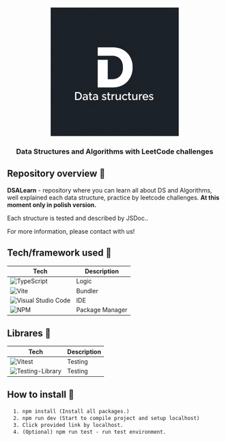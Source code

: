 <p align="center">
  <img src="./public/logo.jpg" width="300" height="300" />
</p>
<h3 align="center"> Data Structures and Algorithms with LeetCode challenges </h3>

## Repository overview 🎨

<strong>DSALearn</strong> - repository where you can learn all about DS and Algorithms, well explained each data structure, practice by leetcode challenges.
<strong>At this moment only in polish version.</strong>

Each structure is tested and described by JSDoc..

For more information, please contact with us!

## Tech/framework used 🧰

| Tech                                                                                                                                              | Description |
| ------------------------------------------------------------------------------------------------------------------------------------------------- | ----------- |
| ![TypeScript](https://img.shields.io/badge/typescript-%23007ACC.svg?style=for-the-badge&logo=typescript&logoColor=white&style=flat)                          | Logic       |
| ![Vite](https://img.shields.io/badge/vite-%23646CFF.svg?style=for-the-badge&logo=vite&logoColor=white&style=flat)                        | Bundler       |
| ![Visual Studio Code](https://img.shields.io/badge/Visual%20Studio%20Code-0078d7.svg?style=for-the-badge&logo=visual-studio-code&logoColor=white&style=flat) | IDE         |
| ![NPM](https://img.shields.io/badge/NPM-%23CB3837.svg?style=for-the-badge&logo=npm&logoColor=white&style=flat) | Package Manager         |

## Librares 🧰

| Tech                                                                                                                                              | Description |
| ------------------------------------------------------------------------------------------------------------------------------------------------- | ----------- |
| ![Vitest](https://img.shields.io/badge/-Vitest-252529?style=for-the-badge&logo=vitest&logoColor=FCC72B&style=flat)                         | Testing       |
| ![Testing-Library](https://img.shields.io/badge/-TestingLibrary-%23E33332?style=for-the-badge&logo=testing-library&logoColor=white&style=flat)                      | Testing       |


## How to install 🎨

```npm
  1. npm install (Install all packages.)
  2. npm run dev (Start to compile project and setup localhost)
  3. Click provided link by localhost.
  4. (Optional) npm run test - run test environment.
```
